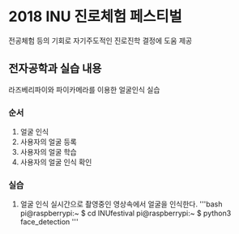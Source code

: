 # 2018 INU 진로체험 페스티벌
전공체험 등의 기회로 자기주도적인 진로진학 결정에 도움 제공
## 전자공학과 실습 내용
라즈베리파이와 파이카메라를 이용한 얼굴인식 실습
### 순서
1. 얼굴 인식
1. 사용자의 얼굴 등록
1. 사용자의 얼굴 학습
1. 사용자의 얼굴 인식 확인
### 실습
1. 얼굴 인식
실시간으로 촬영중인 영상속에서 얼굴을 인식한다.
'''bash
pi@raspberrypi:~ $ cd INUfestival
pi@raspberrypi:~ $ python3 face_detection
'''



